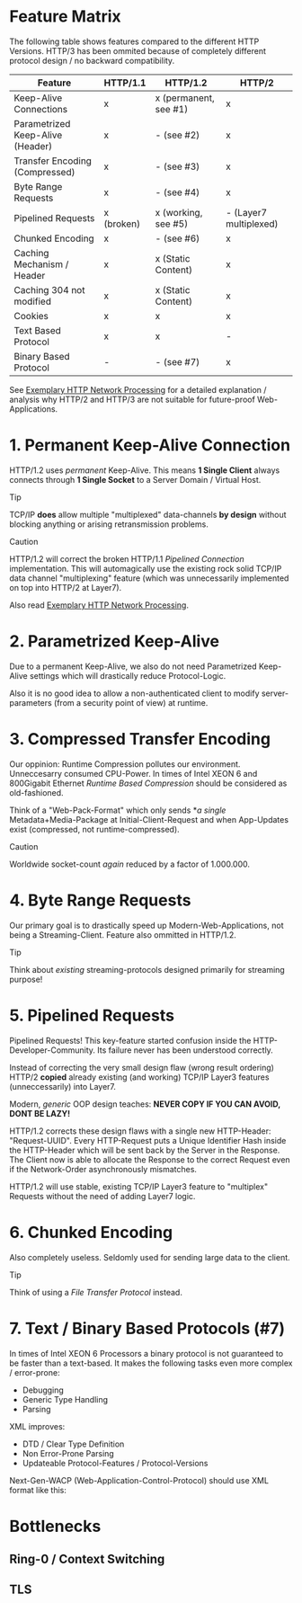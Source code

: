 # Feature Matrix

The following table shows features compared to the different HTTP Versions.
HTTP/3 has been ommited because of completely different protocol design / no backward compatibility.

| Feature                             | HTTP/1.1               | HTTP/1.2               | HTTP/2                 |
|-------------------------------------|------------------------|------------------------|------------------------|
| Keep-Alive Connections              | x                      | x (permanent, see #1)  | x                      |
| Parametrized Keep-Alive (Header)    | x                      | - (see #2)             | x                      |
| Transfer Encoding (Compressed)      | x                      | - (see #3)             | x                      |
| Byte Range Requests                 | x                      | - (see #4)             | x                      |
| Pipelined Requests                  | x (broken)             | x (working, see #5)    | - (Layer7 multiplexed) |
| Chunked Encoding                    | x                      | - (see #6)             | x                      |
| Caching Mechanism / Header          | x                      | x (Static Content)     | x                      |
| Caching 304 not modified            | x                      | x (Static Content)     | x                      |
| Cookies                             | x                      | x                      | x                      |
| Text Based Protocol                 | x                      | x                      | -                      |
| Binary Based Protocol               | -                      | - (see #7)             | x                      |

See [Exemplary HTTP Network Processing](http://der-it-pruefer.de/) for a detailed explanation / analysis why HTTP/2 and HTTP/3 are not suitable for future-proof Web-Applications.

# 1. Permanent Keep-Alive Connection

HTTP/1.2 uses *permanent* Keep-Alive. This means **1 Single Client** always connects through **1 Single Socket** to a
Server Domain / Virtual Host.

>[!TIP]
> TCP/IP **does** allow multiple "multiplexed" data-channels **by design** without blocking anything or arising retransmission problems.

>[!CAUTION]
> HTTP/1.2 will correct the broken HTTP/1.1 *Pipelined Connection* implementation. This will automagically use the existing rock solid TCP/IP data channel "multiplexing" feature (which was unnecessarily implemented on top into HTTP/2 at Layer7).

Also read [Exemplary HTTP Network Processing](http://der-it-pruefer.de/).

# 2. Parametrized Keep-Alive

Due to a permanent Keep-Alive, we also do not need Parametrized Keep-Alive settings which will drastically reduce
Protocol-Logic.

Also it is no good idea to allow a non-authenticated client to modify server-parameters (from a security point of view) at runtime.

# 3. Compressed Transfer Encoding

Our oppinion: Runtime Compression pollutes our environment. Unneccesarry consumed CPU-Power. In times of
Intel XEON 6 and 800Gigabit Ethernet *Runtime Based Compression* should be considered as old-fashioned.

Think of a "Web-Pack-Format" which only sends **a single* Metadata+Media-Package at Initial-Client-Request and when App-Updates exist (compressed, not runtime-compressed).

>[!CAUTION]
> Worldwide socket-count *again* reduced by a factor of 1.000.000.

# 4. Byte Range Requests

Our primary goal is to drastically speed up Modern-Web-Applications, not being a Streaming-Client. Feature also
ommitted in HTTP/1.2.

>[!TIP]
> Think about *existing* streaming-protocols designed primarily for streaming purpose!

# 5. Pipelined Requests

Pipelined Requests! This key-feature started confusion inside the HTTP-Developer-Community.
Its failure never has been understood correctly.

Instead of correcting the very small design flaw (wrong result ordering) HTTP/2 **copied** already existing (and working) TCP/IP Layer3 features (unneccessarily) into Layer7.

Modern, *generic* OOP design teaches: **NEVER COPY IF YOU CAN AVOID, DONT BE LAZY!**

HTTP/1.2 corrects these design flaws with a single new HTTP-Header: "Request-UUID". Every HTTP-Request puts a Unique Identifier Hash inside the HTTP-Header which will be sent back by the Server in the Response. The Client now is able to allocate the Response to the correct Request even if the Network-Order asynchronously mismatches.

HTTP/1.2 will use stable, existing TCP/IP Layer3 feature to "multiplex" Requests without the need of adding Layer7 logic.

# 6. Chunked Encoding

Also completely useless. Seldomly used for sending large data to the client.

>[!TIP]
> Think of using a *File Transfer Protocol* instead.

# 7. Text / Binary Based Protocols (#7)

In times of Intel XEON 6 Processors a binary protocol is not guaranteed to be faster than a text-based. It makes the following tasks even more complex / error-prone:

- Debugging
- Generic Type Handling
- Parsing

XML improves:

- DTD / Clear Type Definition
- Non Error-Prone Parsing
- Updateable Protocol-Features / Protocol-Versions

Next-Gen-WACP (Web-Application-Control-Protocol) should use XML format like this:


# Bottlenecks

## Ring-0 / Context Switching

## TLS


